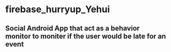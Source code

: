 # firebase_hurryup_Yehui


## Social Android App that act as a behavior monitor to moniter if the user would be late for an event
